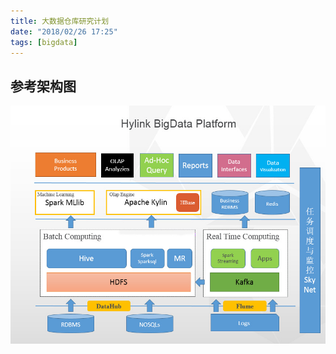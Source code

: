 ```yaml
---
title: 大数据仓库研究计划
date: "2018/02/26 17:25"
tags: [bigdata]
---
```


## 参考架构图
![bigdata-plan](bigdata-plan/bigdata.png)